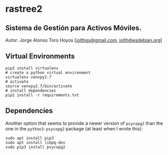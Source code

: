 # rastree2

Sistema de Gestión para Activos Móviles.
-----------------------------------------

Autor: Jorge Alonso Toro Hoyos [jolthgs@gmail.com, jolth@esdebian.org]

## Virtual Environments

```
pip2 install virtualenv
# create a python virtual environment
virtualenv venvpy2.7
# activate
source venvpy2.7/bin/activate
# install dependencies
pip2 install -r requirements.txt
```

## Dependencies
Another option that seems to provide a newer version of `psycopg2` than the one 
in the `python3-psycopg2` package (at least when I wrote this):

```
sudo apt install pip3
sudo apt install libpq-dev
sudo pip3 install psycopg2
```
